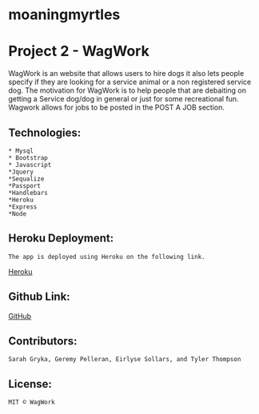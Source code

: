 # moaningmyrtles
# Project 2 - WagWork
WagWork is an website that allows users to hire dogs it also lets people specify if they are looking for a service animal or a non registered service dog. The motivation for WagWork is to help people that are debaiting on getting a Service dog/dog in general or just for some recreational fun. Wagwork allows for jobs to be posted in the POST A JOB section.
## Technologies:
    * Mysql
    * Bootstrap
    * Javascript
    *Jquery
    *Sequalize
    *Passport
    *Handlebars
    *Heroku
    *Express
    *Node
## Heroku Deployment:
    The app is deployed using Heroku on the following link.
[Heroku](https://wagwork.herokuapp.com/)
## Github Link:
[GitHub](https://github.com/eirlyse/moaningmyrtles)
## Contributors:
    Sarah Gryka, Geremy Pelleran, Eirlyse Sollars, and Tyler Thompson
## License:
    MIT © WagWork 

    
